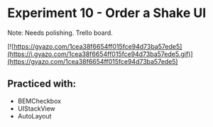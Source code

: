 # Experiment 10 - Order a Shake UI

Note: Needs polishing. Trello board.

[![https://gyazo.com/1cea38f6654ff015fce94d73ba57ede5](https://i.gyazo.com/1cea38f6654ff015fce94d73ba57ede5.gif)](https://gyazo.com/1cea38f6654ff015fce94d73ba57ede5)

## Practiced with:
- BEMCheckbox
- UIStackView
- AutoLayout
